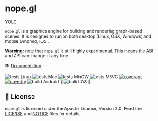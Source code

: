 # nope.gl

YOLO

`nope.gl` is a graphics engine for building and rendering graph-based scenes.
It is designed to run on both desktop (Linux, OSX, Windows) and mobile (Android,
iOS).

**Warning:** note that `nope.gl` is still highly experimental. This means the ABI
and API can change at any time.

📚 [Documentation](https://doc.nopeforge.org)

![tests Linux](https://github.com/NopeForge/nope.gl/workflows/tests%20Linux/badge.svg)
![tests Mac](https://github.com/NopeForge/nope.gl/workflows/tests%20Mac/badge.svg)
![tests MinGW](https://github.com/NopeForge/nope.gl/workflows/tests%20MinGW/badge.svg)
![tests MSVC](https://github.com/NopeForge/nope.gl/workflows/tests%20MSVC/badge.svg)
[![coverage](https://codecov.io/gh/NopeForge/nope.gl/branch/main/graph/badge.svg)](https://codecov.io/gh/NopeForge/nope.gl)
[![coverity](https://scan.coverity.com/projects/28215/badge.svg)](https://scan.coverity.com/projects/nope-gl)
![build Android 🤖](https://github.com/NopeForge/nope.gl/workflows/build%20Android%20🤖/badge.svg)
![build iOS 🍏](https://github.com/NopeForge/nope.gl/workflows/build%20iOS%20🍏/badge.svg)


## 📜 License

`nope.gl` is licensed under the Apache License, Version 2.0. Read the
[LICENSE][license] and [NOTICE][notice] files for details.

[license]: /LICENSE
[notice]: /NOTICE
